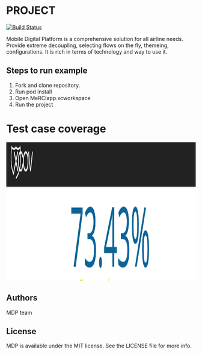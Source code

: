 # PROJECT

[![Build Status](https://res.cloudinary.com/dojc3g7al/image/upload/v1517823048/Coverage.png)](https://travis-ci.org/ReSwift/ReSwift)


Mobile Digital Platform is a comprehensive solution for all airline needs. Provide extreme decoupling, selecting flows on the fly, themeing, configurations.
It is rich in terms of technology and way to use it.


## Steps to run example
1. Fork and clone repository.
2. Run pod install
3. Open MeRCIapp.xcworkspace
4. Run the project

# Test case coverage

<p>
    <img src="MeRCIapp/AppImages/Coverage.png" width="1760" height="368" />
</p>

## Authors

MDP team


## License

MDP is available under the MIT license. See the LICENSE file for more info.

